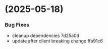#  (2025-05-18)


### Bug Fixes

* cleanup dependencies 7d25a0d
* update after client breaking change ffa91c6



